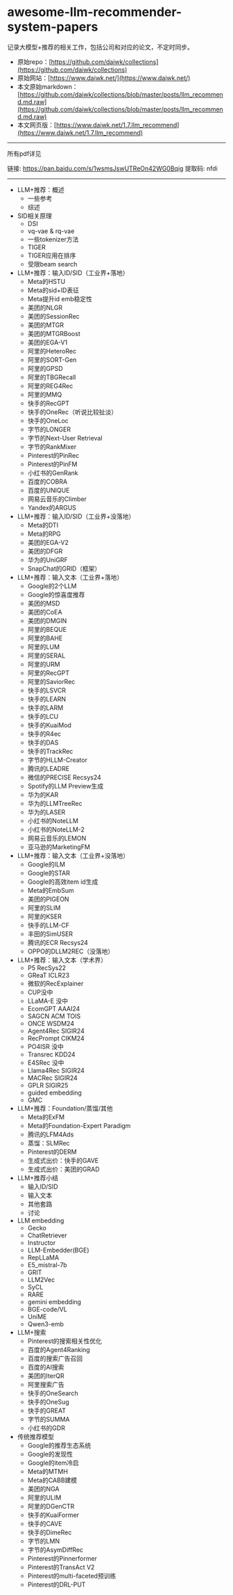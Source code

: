 # awesome-llm-recommender-system-papers

记录大模型+推荐的相关工作，包括公司和对应的论文，不定时同步。

+ 原始repo：[https://github.com/daiwk/collections](https://github.com/daiwk/collections)
+ 原始网站：[https://www.daiwk.net/](https://www.daiwk.net/)
+ 本文原始markdown：[https://github.com/daiwk/collections/blob/master/posts/llm_recommend.md.raw](https://github.com/daiwk/collections/blob/master/posts/llm_recommend.md.raw)
+ 本文网页版：[https://www.daiwk.net/1.7.llm_recommend](https://www.daiwk.net/1.7.llm_recommend)


------------------------------------------------------------

所有pdf详见

链接: https://pan.baidu.com/s/1wsmsJswUTReOn42WG0Bqig
提取码: nfdi 

------------------------------------------------------------
+ LLM+推荐：概述
  + 一些参考
  + 综述
+ SID相关原理
  + DSI
  + vq-vae & rq-vae
  + 一些tokenizer方法
  + TIGER
  + TIGER应用在排序
  + 受限beam search
+ LLM+推荐：输入ID/SID（工业界+落地）
  + Meta的HSTU
  + Meta的sid+ID表征
  + Meta提升id emb稳定性
  + 美团的NLGR
  + 美团的SessionRec
  + 美团的MTGR
  + 美团的MTGRBoost
  + 美团的EGA-V1
  + 阿里的HeteroRec
  + 阿里的SORT-Gen
  + 阿里的GPSD
  + 阿里的TBGRecall
  + 阿里的REG4Rec
  + 阿里的MMQ
  + 快手的RecGPT
  + 快手的OneRec（听说比较扯淡）
  + 快手的OneLoc
  + 字节的LONGER
  + 字节的Next-User Retrieval
  + 字节的RankMixer
  + Pinterest的PinRec
  + Pinterest的PinFM
  + 小红书的GenRank
  + 百度的COBRA
  + 百度的UNIQUE
  + 网易云音乐的Climber
  + Yandex的ARGUS
+ LLM+推荐：输入ID/SID（工业界+没落地）
  + Meta的DTI
  + Meta的RPG
  + 美团的EGA-V2
  + 美团的DFGR
  + 华为的UniGRF
  + SnapChat的GRID（框架）
+ LLM+推荐：输入文本（工业界+落地）
  + Google的2个LLM
  + Google的惊喜度推荐
  + 美团的MSD
  + 美团的CoEA
  + 美团的DMGIN
  + 阿里的BEQUE
  + 阿里的BAHE
  + 阿里的LUM
  + 阿里的SERAL
  + 阿里的URM
  + 阿里的RecGPT
  + 阿里的SaviorRec
  + 快手的LSVCR
  + 快手的LEARN
  + 快手的LARM
  + 快手的LCU
  + 快手的KuaiMod
  + 快手的R4ec
  + 快手的DAS
  + 快手的TrackRec
  + 字节的HLLM-Creator
  + 腾讯的LEADRE
  + 微信的PRECISE Recsys24
  + Spotify的LLM Preview生成
  + 华为的KAR
  + 华为的LLMTreeRec
  + 华为的LASER
  + 小红书的NoteLLM
  + 小红书的NoteLLM-2
  + 网易云音乐的LEMON
  + 亚马逊的MarketingFM
+ LLM+推荐：输入文本（工业界+没落地）
  + Google的ILM
  + Google的STAR
  + Google的高效item id生成
  + Meta的EmbSum
  + 美团的PIGEON
  + 阿里的SLIM
  + 阿里的KSER
  + 快手的LLM-CF
  + 丰田的SimUSER
  + 腾讯的ECR Recsys24
  + OPPO的DLLM2REC（没落地）
+ LLM+推荐：输入文本（学术界）
  + P5 RecSys22
  + GReaT ICLR23
  + 微软的RecExplainer
  + CUP没中
  + LLaMA-E 没中
  + EcomGPT AAAI24
  + SAGCN ACM TOIS
  + ONCE WSDM24
  + Agent4Rec SIGIR24
  + RecPrompt CIKM24
  + PO4ISR 没中
  + Transrec KDD24
  + E4SRec 没中
  + Llama4Rec SIGIR24
  + MACRec SIGIR24
  + GPLR SIGIR25
  + guided embedding
  + GMC
+ LLM+推荐：Foundation/蒸馏/其他
  + Meta的ExFM
  + Meta的Foundation-Expert Paradigm
  + 腾讯的LFM4Ads
  + 蒸馏：SLMRec
  + Pinterest的DERM
  + 生成式出价：快手的GAVE
  + 生成式出价：美团的GRAD
+ LLM+推荐小结
  + 输入ID/SID
  + 输入文本
  + 其他套路
  + 讨论
+ LLM embedding
  + Gecko
  + ChatRetriever
  + Instructor
  + LLM-Embedder(BGE)
  + RepLLaMA
  + E5_mistral-7b
  + GRIT
  + LLM2Vec
  + SyCL
  + RARE
  + gemini embedding
  + BGE-code/VL
  + UniME
  + Qwen3-emb
+ LLM+搜索
  + Pinterest的搜索相关性优化
  + 百度的Agent4Ranking
  + 百度的搜索广告召回
  + 百度的AI搜索
  + 美团的IterQR
  + 阿里搜索广告
  + 快手的OneSearch
  + 快手的OneSug
  + 快手的GREAT
  + 字节的SUMMA
  + 小红书的GDR
+ 传统推荐模型
  + Google的推荐生态系统
  + Google的发现性
  + Google的item冷启
  + Meta的MTMH
  + Meta的CABB建模
  + 美团的NGA
  + 阿里的ULIM
  + 阿里的DGenCTR
  + 快手的KuaiFormer
  + 快手的CAVE
  + 快手的DimeRec
  + 字节的LMN
  + 字节的AsymDiffRec
  + Pinterest的Pinnerformer
  + Pinterest的TransAct V2
  + Pinterest的multi-faceted预训练
  + Pinterest的DRL-PUT
